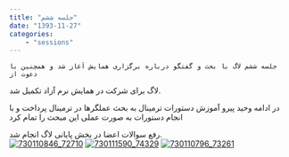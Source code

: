 ```yaml
---
title: "جلسه ششم"
date: "1393-11-27"
categories:
    - "sessions"
---
```

    جلسه ششم لاگ با بحث و گفتگو درباره برگزاری همایش آغاز شد و همچنین با دعوت از
لاگ برای شرکت در همایش نرم آزاد تکمیل شد.

در ادامه وحید پیرو آموزش دستورات ترمینال به بحث عملگرها در ترمینال پرداخت و با
انجام دستورات به صورت عملی این مبحث را تمام کرد

رفع سوالات اعضا در بخش پایانی لاگ انجام شد.  
[![730110846_72710](../../img/6a378866-fdbb-11e6-86dd-a088b4d860141488289206.4115298.jpg)](img/6a378866-fdbb-11e6-86dd-a088b4d860141488289206.4115298.jpg)
[![730111590_74329](../../img/6a378bf4-fdbb-11e6-86dd-a088b4d860141488289206.4115975.jpg)](img/6a378bf4-fdbb-11e6-86dd-a088b4d860141488289206.4115975.jpg)
[![730110796_73261](../../img/6a378e2e-fdbb-11e6-86dd-a088b4d860141488289206.411651.jpg)](img/6a378e2e-fdbb-11e6-86dd-a088b4d860141488289206.411651.jpg)
